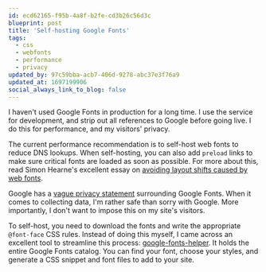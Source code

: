 ```yaml
---
id: ecd62165-f95b-4a8f-b2fe-cd3b26c56d3c
blueprint: post
title: 'Self-hosting Google Fonts'
tags:
  - css
  - webfonts
  - performance
  - privacy
updated_by: 97c59bba-acb7-406d-9278-abc37e3f76a9
updated_at: 1697199906
social_always_link_to_blog: false
---
```

I haven't used Google Fonts in production for a long time. I use the service for development, and strip out all references to Google before going live. I do this for performance, and my visitors' privacy.

<!--more-->

The current performance recommendation is to self-host web fonts to reduce DNS lookups. When self-hosting, you can also add `preload` links to make sure critical fonts are loaded as soon as possible. For more about this, read Simon Hearne's excellent essay on [avoiding layout shifts caused by web fonts](https://simonhearne.com/2021/layout-shifts-webfonts/#deliver-your-fonts-fast).

Google has a [vague privacy statement](https://complianz.io/google-fonts-and-gdpr-does-it-work/) surrounding Google Fonts. When it comes to collecting data, I'm rather safe than sorry with Google. More importantly, I don't want to impose this on my site's visitors.

To self-host, you need to download the fonts and write the appropriate `@font-face` CSS rules. Instead of doing this myself, I came across an excellent tool to streamline this process: [google-fonts-helper](https://gwfh.mranftl.com/). It holds the entire Google Fonts catalog. You can find your font, choose your styles, and generate a CSS snippet and font files to add to your site.